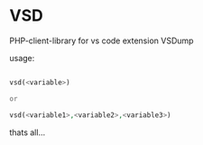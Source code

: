 # VSD

PHP-client-library for vs code extension VSDump

usage: 

```php

vsd(<variable>)

or 

vsd(<variable1>,<variable2>,<variable3>)
```

thats all...
